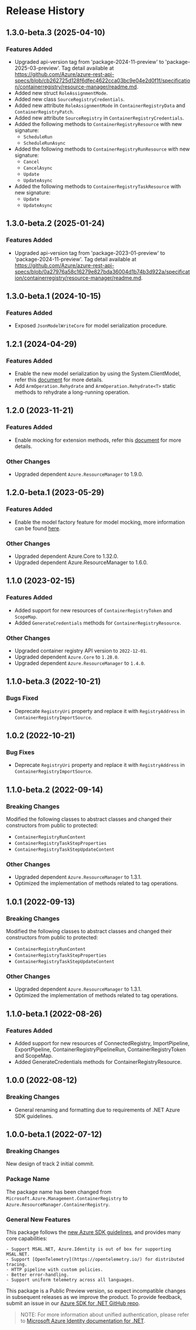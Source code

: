 # Release History

## 1.3.0-beta.3 (2025-04-10)

### Features Added

- Upgraded api-version tag from 'package-2024-11-preview' to 'package-2025-03-preview'. Tag detail available at https://github.com/Azure/azure-rest-api-specs/blob/cb262725d128f6dfec4622cca03bc9e04e2d0f1f/specification/containerregistry/resource-manager/readme.md.
- Added new struct `RoleAssignmentMode`.
- Added new class `SourceRegistryCredentials`.
- Added new attribute `RoleAssignmentMode` in `ContainerRegistryData` and `ContainerRegistryPatch`.
- Added new attribute `SourceRegistry` in `ContainerRegistryCredentials`.
- Added the following methods to `ContainerRegistryResource` with new signature:
    - `ScheduleRun`
    - `ScheduleRunAsync`
- Added the following methods to `ContainerRegistryRunResource` with new signature:
    - `Cancel`
    - `CancelAsync`
    - `Update`
    - `UpdateAsync`
- Added the following methods to `ContainerRegistryTaskResource` with new signature:
    - `Update`
    - `UpdateAsync`

## 1.3.0-beta.2 (2025-01-24)

### Features Added

- Upgraded api-version tag from 'package-2023-01-preview' to 'package-2024-11-preview'. Tag detail available at https://github.com/Azure/azure-rest-api-specs/blob/0a27976a58c16279e827bda36004d1b74b3d922a/specification/containerregistry/resource-manager/readme.md.

## 1.3.0-beta.1 (2024-10-15)

### Features Added

- Exposed `JsonModelWriteCore` for model serialization procedure.

## 1.2.1 (2024-04-29)

### Features Added

- Enable the new model serialization by using the System.ClientModel, refer this [document](https://aka.ms/azsdk/net/mrw) for more details.
- Add `ArmOperation.Rehydrate` and `ArmOperation.Rehydrate<T>` static methods to rehydrate a long-running operation.

## 1.2.0 (2023-11-21)

### Features Added

- Enable mocking for extension methods, refer this [document](https://aka.ms/azsdk/net/mocking) for more details.

### Other Changes

- Upgraded dependent `Azure.ResourceManager` to 1.9.0.

## 1.2.0-beta.1 (2023-05-29)

### Features Added

- Enable the model factory feature for model mocking, more information can be found [here](https://azure.github.io/azure-sdk/dotnet_introduction.html#dotnet-mocking-factory-builder).

### Other Changes

- Upgraded dependent Azure.Core to 1.32.0.
- Upgraded dependent Azure.ResourceManager to 1.6.0.

## 1.1.0 (2023-02-15)

### Features Added

- Added support for new resources of `ContainerRegistryToken` and `ScopeMap`.
- Added `GenerateCredentials` methods for `ContainerRegistryResource`.

### Other Changes

- Upgraded container registry API version to `2022-12-01`.
- Upgraded dependent `Azure.Core` to `1.28.0`.
- Upgraded dependent `Azure.ResourceManager` to `1.4.0`.

## 1.1.0-beta.3 (2022-10-21)

### Bugs Fixed

- Deprecate `RegistryUri` property and replace it with `RegistryAddress` in `ContainerRegistryImportSource`.

## 1.0.2 (2022-10-21)

### Bug Fixes

- Deprecate `RegistryUri` property and replace it with `RegistryAddress` in `ContainerRegistryImportSource`.

## 1.1.0-beta.2 (2022-09-14)

### Breaking Changes

Modified the following classes to abstract classes and changed their constructors from public to protected:
- `ContainerRegistryRunContent`
- `ContainerRegistryTaskStepProperties`
- `ContainerRegistryTaskStepUpdateContent`

### Other Changes

- Upgraded dependent `Azure.ResourceManager` to 1.3.1.
- Optimized the implementation of methods related to tag operations.

## 1.0.1 (2022-09-13)

### Breaking Changes

Modified the following classes to abstract classes and changed their constructors from public to protected:
- `ContainerRegistryRunContent`
- `ContainerRegistryTaskStepProperties`
- `ContainerRegistryTaskStepUpdateContent`

### Other Changes

- Upgraded dependent `Azure.ResourceManager` to 1.3.1.
- Optimized the implementation of methods related to tag operations.

## 1.1.0-beta.1 (2022-08-26)

### Features Added

- Added support for new resources of ConnectedRegistry, ImportPipeline, ExportPipeline, ContainerRegistryPipelineRun, ContainerRegistryToken and ScopeMap.
- Added GenerateCredentials methods for ContainerRegistryResource.

## 1.0.0 (2022-08-12)

### Breaking Changes

- General renaming and formatting due to requirements of .NET Azure SDK guidelines.

## 1.0.0-beta.1 (2022-07-12)

### Breaking Changes

New design of track 2 initial commit.

### Package Name

The package name has been changed from `Microsoft.Azure.Management.ContainerRegistry` to `Azure.ResourceManager.ContainerRegistry`.

### General New Features

This package follows the [new Azure SDK guidelines](https://azure.github.io/azure-sdk/general_introduction.html), and provides many core capabilities:

    - Support MSAL.NET, Azure.Identity is out of box for supporting MSAL.NET.
    - Support [OpenTelemetry](https://opentelemetry.io/) for distributed tracing.
    - HTTP pipeline with custom policies.
    - Better error-handling.
    - Support uniform telemetry across all languages.

This package is a Public Preview version, so expect incompatible changes in subsequent releases as we improve the product. To provide feedback, submit an issue in our [Azure SDK for .NET GitHub repo](https://github.com/Azure/azure-sdk-for-net/issues).

> NOTE: For more information about unified authentication, please refer to [Microsoft Azure Identity documentation for .NET](https://learn.microsoft.com/dotnet/api/overview/azure/identity-readme?view=azure-dotnet).
